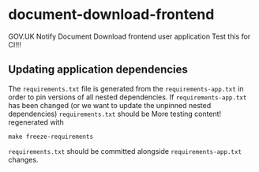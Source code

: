 # document-download-frontend
GOV.UK Notify Document Download frontend user application
Test this for CI!!!
## Updating application dependencies

The `requirements.txt` file is generated from the `requirements-app.txt` in order to pin
versions of all nested dependencies. If `requirements-app.txt` has been changed (or
we want to update the unpinned nested dependencies) `requirements.txt` should be
More testing content!
regenerated with

```
make freeze-requirements
```

`requirements.txt` should be committed alongside `requirements-app.txt` changes.
